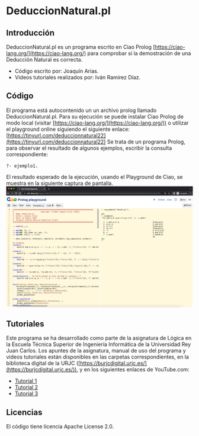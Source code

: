 # DeduccionNatural.pl
## Introducción
DeduccionNatural.pl es un programa escrito en Ciao Prolog [https://ciao-lang.org/](https://ciao-lang.org/) para comprobar si la demostración de una Deducción Natural es correcta.
 * Código escrito por: Joaquín Arias.
 * Videos tutoriales realizados por: Iván Ramírez Díaz.
## Código
El programa está autocontenido un un archivo prolog llamado DeduccionNatural.pl.
Para su ejecución se puede instalar Ciao Prolog de modo local (visitar [https://ciao-lang.org/](https://ciao-lang.org/)) o utilizar el playground online siguiendo el siguiente enlace: [https://tinyurl.com/deduccionnatural22](https://tinyurl.com/deduccionnatural22)
Se trata de un programa Prolog, para observar el resultado de algunos ejemplos, escribir la consulta correspondiente:
```
?- ejemplo1.
```
El resultado esperado de la ejecución, usando el Playground de Ciao, se muestra en la siguiente captura de pantalla.
![captura](captura.png)
## Tutoriales
Este programa se ha desarrollado como parte de la asignatura de Lógica en la Escuela Técnica Superior de Ingeniería Informática de la Universidad Rey Juan Carlos.
Los apuntes de la asignatura, manual de uso del programa y videos tutoriales están disponibles en las carpetas correspondientes, en la biblioteca digital de la URJC ([https://burjcdigital.urjc.es/](https://burjcdigital.urjc.es/)), y en los siguientes enlaces de YouTube.com:

* [Tutorial 1](https://youtu.be/gpWFFFUTHX0)
* [Tutorial 2](https://youtu.be/G7i55ub4dW0)
* [Tutorial 3](https://youtu.be/K1clmokaOsY)

## Licencias
El código tiene licencia Apache License 2.0.


